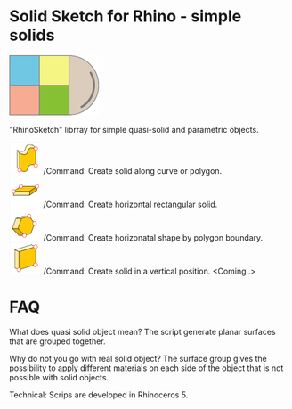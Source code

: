 # Solid Sketch for Rhino - simple solids 
![picture](simples.png)

"RhinoSketch" librray for simple quasi-solid and parametric objects.

![picture](Images/Curve%20Ikon.png) /Command: Create solid along curve or polygon. <br>
![picture](Images/Horiz%20Ikon.png) /Command: Create horizontal rectangular solid. <br>
![picture](Images/Polygon%20Ikon.png) /Command: Create horizonatal shape by polygon boundary. <br>
![picture](Images/Vertical%20Ikon.png) /Command: Create solid in a vertical position. <Coming..><br>

# FAQ

What does quasi solid object mean? 
The script generate planar surfaces that are grouped together. 

Why do not you go with real solid object?
The surface group gives the possibility to apply different materials on each side of the object that is not possible with solid objects.

Technical:
Scrips are developed in Rhinoceros 5.

